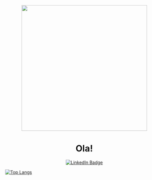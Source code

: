 




<div id="header" align="center">
  <img src="https://media.giphy.com/media/13UZisxBxkjPwI/giphy.gif" width="400"/>
  </br>
  <h1>Ola!</h1>
 
  <a href="https://www.linkedin.com/in/wellington-brito-b632ab135/"> 
    <img src="https://img.shields.io/badge/LinkedIn-blue?style=for-the-badge&logo=linkedin&logoColor=white" alt="LinkedIn Badge"/> 
  <a/>
  
</div>

[![Top Langs](https://github-readme-stats.vercel.app/api/top-langs/?username=Wett-Brito&layout=compact&theme=vision-friendly-dark)](https://github.com/Wett-Brito)

